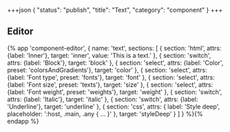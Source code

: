 +++json
{
  "status": "publish",
  "title": "Text",
  "category": "component"
}
+++

## Editor

{%
  app 'component-editor', {
    name: 'text',
    sections: [
      {
        section: 'html',
        attrs: {label: 'Inner'},
        target: 'inner',
        value: 'This is a text.'
      },
      {
        section: 'switch',
        attrs: {label: 'Block'},
        target: 'block'
      },
      {
        section: 'select',
        attrs: {label: 'Color', preset: 'colorsAndGradients'},
        target: 'color'
      },
      {
        section: 'select',
        attrs: {label: 'Font type', preset: 'fonts'},
        target: 'font'
      },
      {
        section: 'select',
        attrs: {label: 'Font size', preset: 'texts'},
        target: 'size'
      },
      {
        section: 'select',
        attrs: {label: 'Font weight', preset: 'weights'},
        target: 'weight'
      },
      {
        section: 'switch',
        attrs: {label: 'Italic'},
        target: 'italic'
      },
      {
        section: 'switch',
        attrs: {label: 'Underline'},
        target: 'underline'
      },
      {
        section: 'css',
        attrs: {
          label: 'Style deep',
          placeholder: ':host, .main, .any { ... }'
        },
        target: 'styleDeep'
      }
    ]
  }
%}{% endapp %}
